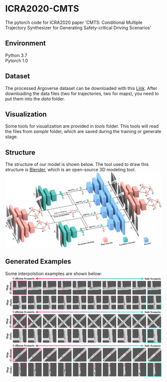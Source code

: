 # ICRA2020-CMTS
The pytorch code for ICRA2020 paper 'CMTS: Conditional Multiple Trajectory Synthesizer for Generating Safety-critical Driving Scenarios'

## Environment
Python 3.7 <br/>
Pytorch 1.0

## Dataset
The processed Argoverse dataset can be downloaded with this [Link](https://drive.google.com/open?id=1ubsosU7TD_Q91vswEfASKGrcrV1htkyt). After downloading the data files (two for trajectories, two for maps), you need to put them into the *data* folder.

## Visualization
Some tools for visualization are provided in *tools* folder. This tools will read the files from *sample* folder, which are saved during the training or generate stage.

## Structure
The structure of our model is shown below. The tool used to draw this structure is [Blender](https://www.blender.org/), which is an open-source 3D modeling tool. 
<br/>
![Alt text](./misc/structure.png)

## Generated Examples
Some interpolstion examples are shown below: 
<br/>
![Alt text](./misc/transfer.png)
